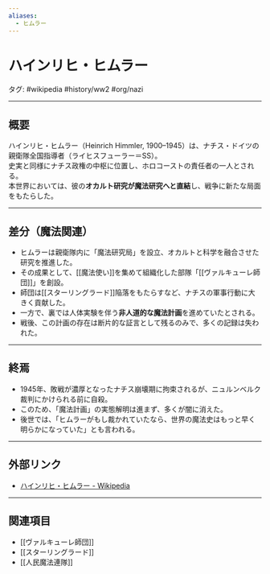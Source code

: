 ```yaml
---
aliases:
  - ヒムラー
---
```

# ハインリヒ・ヒムラー
タグ: #wikipedia #history/ww2 #org/nazi

---

## 概要
ハインリヒ・ヒムラー（Heinrich Himmler, 1900–1945）は、ナチス・ドイツの親衛隊全国指導者（ライヒスフューラー＝SS）。  
史実と同様にナチス政権の中枢に位置し、ホロコーストの責任者の一人とされる。  
本世界においては、彼の**オカルト研究が魔法研究へと直結**し、戦争に新たな局面をもたらした。

---

## 差分（魔法関連）
- ヒムラーは親衛隊内に「魔法研究局」を設立、オカルトと科学を融合させた研究を推進した。  
- その成果として、[[魔法使い]]を集めて組織化した部隊「[[ヴァルキューレ師団]]」を創設。  
- 師団は[[スターリングラード]]陥落をもたらすなど、ナチスの軍事行動に大きく貢献した。  
- 一方で、裏では人体実験を伴う**非人道的な魔法計画**を進めていたとされる。  
- 戦後、この計画の存在は断片的な証言として残るのみで、多くの記録は失われた。

---

## 終焉
- 1945年、敗戦が濃厚となったナチス崩壊期に拘束されるが、ニュルンベルク裁判にかけられる前に自殺。  
- このため、「魔法計画」の実態解明は進まず、多くが闇に消えた。  
- 後世では、「ヒムラーがもし裁かれていたなら、世界の魔法史はもっと早く明らかになっていた」とも言われる。

---

## 外部リンク
- [ハインリヒ・ヒムラー - Wikipedia](https://ja.wikipedia.org/wiki/%E3%83%8F%E3%82%A4%E3%83%B3%E3%83%AA%E3%83%92%E3%83%BB%E3%83%92%E3%83%A0%E3%83%A9%E3%83%BC)

---

## 関連項目
- [[ヴァルキューレ師団]]
- [[スターリングラード]]
- [[人民魔法連隊]]
